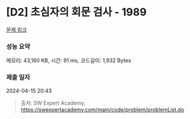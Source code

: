 # [D2] 초심자의 회문 검사 - 1989 

[문제 링크](https://swexpertacademy.com/main/code/problem/problemDetail.do?contestProbId=AV5PyTLqAf4DFAUq) 

### 성능 요약

메모리: 43,160 KB, 시간: 91 ms, 코드길이: 1,932 Bytes

### 제출 일자

2024-04-15 20:43



> 출처: SW Expert Academy, https://swexpertacademy.com/main/code/problem/problemList.do